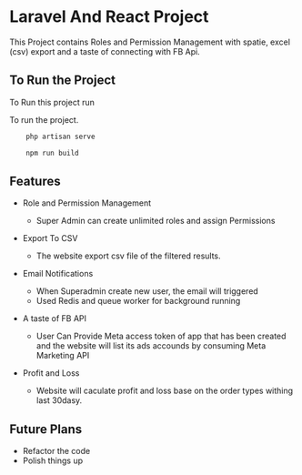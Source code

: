 
# Laravel And React Project

This Project contains Roles and Permission Management with spatie, excel (csv) export and a taste of connecting with FB Api.



## To Run the Project

To Run this project run


To run the project.

```bash
    php artisan serve
```

```bash
    npm run build
```


## Features

- Role and Permission Management
    - Super Admin can create unlimited roles and assign     Permissions
    
- Export To CSV
    - The website export csv file of the filtered results.


- Email Notifications
    - When Superadmin create new user, the email will triggered
    - Used Redis and queue worker for background running 

- A taste of FB API
    - User Can Provide Meta access token of app that has been created and the website will list its ads accounds by consuming Meta Marketing API

- Profit and Loss
    - Website will caculate profit and loss base on the order types withing last 30dasy.


## Future Plans

- Refactor the code
- Polish things up 
